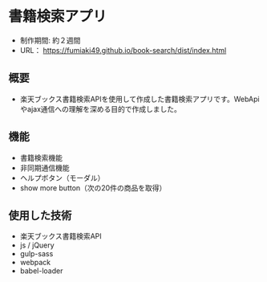 # 書籍検索アプリ
- 制作期間: 約２週間
- URL： https://fumiaki49.github.io/book-search/dist/index.html

## 概要
- 楽天ブックス書籍検索APIを使用して作成した書籍検索アプリです。WebApiやajax通信への理解を深める目的で作成しました。

## 機能
- 書籍検索機能
- 非同期通信機能
- ヘルプボタン（モーダル）
- show more button（次の20件の商品を取得）

## 使用した技術
- 楽天ブックス書籍検索API
- js / jQuery
- gulp-sass
- webpack
- babel-loader
